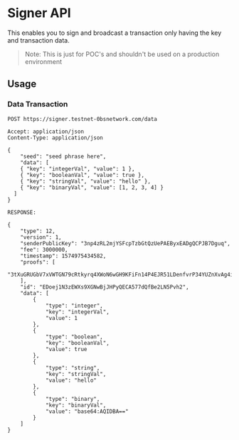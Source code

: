 # Signer API

This enables you to sign and broadcast a transaction only having the key and transaction data.

> Note: This is just for POC's and shouldn't be used on a production environment

## Usage

### Data Transaction

```
POST https://signer.testnet-0bsnetwork.com/data

Accept: application/json
Content-Type: application/json

{
	"seed": "seed phrase here",
	"data": [
    { "key": "integerVal", "value": 1 },
    { "key": "booleanVal", "value": true },
    { "key": "stringVal", "value": "hello" },
    { "key": "binaryVal", "value": [1, 2, 3, 4] }
  ]
}

RESPONSE:

{
    "type": 12,
    "version": 1,
    "senderPublicKey": "3np4zRL2mjYSFcpTzbGtQzUePAEByxEADgQCPJB7Dguq",
    "fee": 3000000,
    "timestamp": 1574975434582,
    "proofs": [
        "3tXuGRUGbV7xVWTGN79cRtkyrq4XWoN6wGH9KFiFn14P4EJR51LDenfvrP34YUZnXvAg4i7iUa728h1LdVVsjSdd"
    ],
    "id": "EDoej1N3zEWXs9XGNwBjJHPyQECA577dQfBe2LN5Pvh2",
    "data": [
        {
            "type": "integer",
            "key": "integerVal",
            "value": 1
        },
        {
            "type": "boolean",
            "key": "booleanVal",
            "value": true
        },
        {
            "type": "string",
            "key": "stringVal",
            "value": "hello"
        },
        {
            "type": "binary",
            "key": "binaryVal",
            "value": "base64:AQIDBA=="
        }
    ]
}


```


